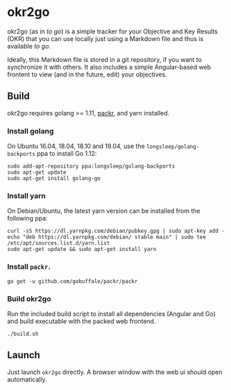 # okr2go

okr2go (as in *to go*)  is a simple tracker for your Objective and Key Results (OKR) that you can use locally just using a Markdown file and thus is available *to go*.

Ideally, this Markdown file is stored in a git repository, if you want to synchronize it with others. It also includes a simple Angular-based web frontent to view (and in the future, edit) your objectives.

## Build

okr2go requires golang >= 1.11, [packr](github.com/gobuffalo/packr/packr), and yarn installed.

### Install golang

On Ubuntu 16.04, 18.04, 18.10 and 19.04, use the `longsleep/golang-backports` ppa to install Go 1.12:

```
sudo add-apt-repository ppa:longsleep/golang-backports
sudo apt-get update
sudo apt-get install golang-go
```

### Install yarn

On Debian/Ubuntu, the latest yarn version can be installed from the following ppa:
```
curl -sS https://dl.yarnpkg.com/debian/pubkey.gpg | sudo apt-key add -
echo "deb https://dl.yarnpkg.com/debian/ stable main" | sudo tee /etc/apt/sources.list.d/yarn.list
sudo apt-get update && sudo apt-get install yarn
```

### Install `packr`.

```
go get -u github.com/gobuffalo/packr/packr
```

### Build okr2go
Run the included build script to install all dependencies (Angular and Go) and build executable with the packed web frontend.

```
./build.sh
```

## Launch

Just launch `okr2go` directly. A browser window with the web ui should open automatically.
